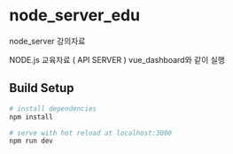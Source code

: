 # node_server_edu
node_server 강의자료

NODE.js 교육자료 ( API SERVER )
vue_dashboard와 같이 실행

## Build Setup

``` bash
# install dependencies
npm install

# serve with hot reload at localhost:3000
npm run dev
```
